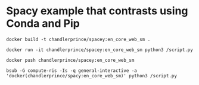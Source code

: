 # Spacy example that contrasts using Conda and Pip

```docker build -t chandlerprince/spacey:en_core_web_sm .```

```docker run -it chandlerprince/spacey:en_core_web_sm python3 /script.py```

```docker push chandlerprince/spacey:en_core_web_sm```

```bsub -G compute-ris -Is -q general-interactive -a 'docker(chandlerprince/spacy:en_core_web_sm)' python3 /script.py```
